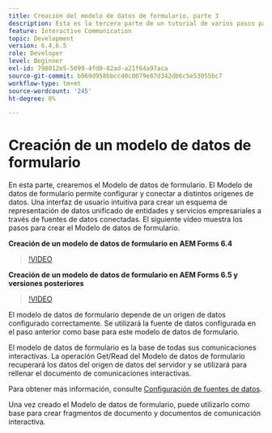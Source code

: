 ```yaml
---
title: Creación del modelo de datos de formulario, parte 3
description: Esta es la tercera parte de un tutorial de varios pasos para crear su primer documento interactivo de comunicaciones. En esta parte, crearemos el Modelo de datos de formulario. El modelo de datos de formulario le permite configurar y conectar a distintos orígenes de datos. Proporciona una interfaz de usuario intuitiva para crear un esquema de representación de datos unificado de entidades y servicios empresariales en todos los orígenes de datos conectados. El siguiente vídeo recorre los pasos para crear el modelo de datos de formulario.
feature: Interactive Communication
topic: Development
version: 6.4,6.5
role: Developer
level: Beginner
exl-id: 798012e5-5099-4fd0-82ad-a21f64a97aca
source-git-commit: b069d958bbcc40c0079e87d342db6c5e53055bc7
workflow-type: tm+mt
source-wordcount: '245'
ht-degree: 0%

---
```


# Creación de un modelo de datos de formulario

En esta parte, crearemos el Modelo de datos de formulario. El Modelo de datos de formulario permite configurar y conectar a distintos orígenes de datos. Una interfaz de usuario intuitiva para crear un esquema de representación de datos unificado de entidades y servicios empresariales a través de fuentes de datos conectadas. El siguiente vídeo muestra los pasos para crear el Modelo de datos de formulario.

**Creación de un modelo de datos de formulario en AEM Forms 6.4**

>[!VIDEO](https://video.tv.adobe.com/v/27763/?quality=9&learn=on)

**Creación de un modelo de datos de formulario en AEM Forms 6.5 y versiones posteriores**

>[!VIDEO](https://video.tv.adobe.com/v/27765?quality=9&learn=on)

El modelo de datos de formulario depende de un origen de datos configurado correctamente. Se utilizará la fuente de datos configurada en el paso anterior como base para este modelo de datos de formulario.

El modelo de datos de formulario es la base de todas sus comunicaciones interactivas. La operación Get/Read del Modelo de datos de formulario recuperará los datos del origen de datos del servidor y se utilizará para rellenar el documento de comunicaciones interactivas.

Para obtener más información, consulte [Configuración de fuentes de datos](parttwo.md).

Una vez creado el Modelo de datos de formulario, puede utilizarlo como base para crear fragmentos de documento y documentos de comunicación interactiva.
